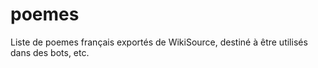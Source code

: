 # poemes
 Liste de poemes français exportés de WikiSource, destiné à être utilisés dans des bots, etc.
